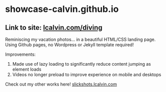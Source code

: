 # showcase-calvin.github.io
## Link to site: [lcalvin.com/diving](https://lcalvin.com/diving)  
Reminiscing my vacation photos... in a beautiful HTML/CSS landing page.  
Using Github pages, no Wordpress or Jekyll template required!

Improvements:
1. Made use of lazy loading to significantly reduce content jumping as element loads 
2. Videos no longer preload to improve experience on mobile and desktops

Check out my other works here! [slickshots.lcalvin.com](https://slickshots.lcalvin.com)

